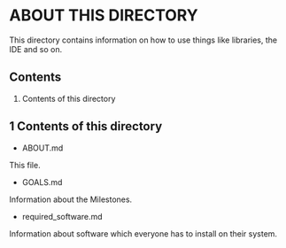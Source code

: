 ABOUT THIS DIRECTORY
====================

This directory contains information on how to use things like libraries,
the IDE and so on.

Contents
--------

1. Contents of this directory

1 Contents of this directory
----------------------------

* ABOUT.md

This file.

* GOALS.md

Information about the Milestones.

* required_software.md

Information about software which everyone has to install on their system.



